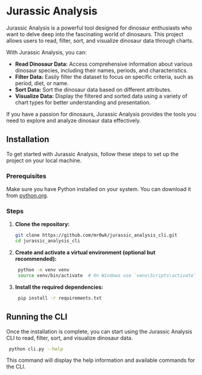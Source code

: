 # Jurassic Analysis

Jurassic Analysis is a powerful tool designed for dinosaur enthusiasts who want to delve deep into the fascinating world of dinosaurs. This project allows users to read, filter, sort, and visualize dinosaur data through charts.

With Jurassic Analysis, you can:

- **Read Dinosaur Data:** Access comprehensive information about various dinosaur species, including their names, periods, and characteristics.
- **Filter Data:** Easily filter the dataset to focus on specific criteria, such as period, diet, or name.
- **Sort Data:** Sort the dinosaur data based on different attributes.
- **Visualize Data:** Display the filtered and sorted data using a variety of chart types for better understanding and presentation.

If you have a passion for dinosaurs, Jurassic Analysis provides the tools you need to explore and analyze dinosaur data effectively.

## Installation

To get started with Jurassic Analysis, follow these steps to set up the project on your local machine.

### Prerequisites

Make sure you have Python installed on your system. You can download it from [python.org](https://www.python.org/downloads/).

### Steps

1. **Clone the repository:**

   ```sh
   git clone https://github.com/mr0wk/jurassic_analysis_cli.git
   cd jurassic_analysis_cli
   ```

2. **Create and activate a virtual environment (optional but recommended):**

   ```sh
    python -m venv venv
    source venv/bin/activate  # On Windows use `venv\Scripts\activate`
   ```

3. **Install the required dependencies:**
   ```sh
    pip install -r requirements.txt
   ```

## Running the CLI

Once the installation is complete, you can start using the Jurassic Analysis CLI to read, filter, sort, and visualize dinosaur data.

   ```sh
    python cli.py --help
   ```
This command will display the help information and available commands for the CLI.